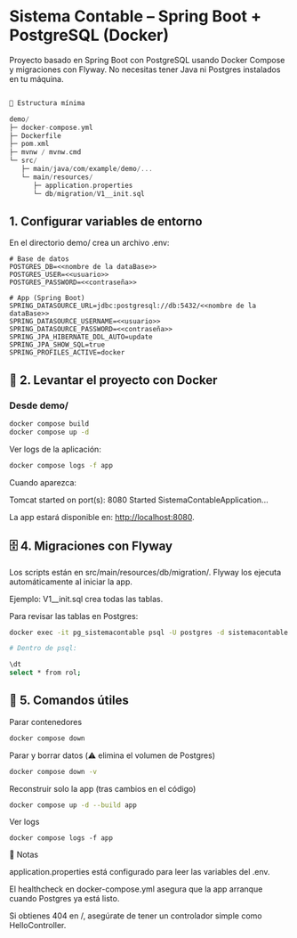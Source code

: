 # Sistema Contable – Spring Boot + PostgreSQL (Docker)

Proyecto basado en Spring Boot con PostgreSQL usando Docker Compose y migraciones con Flyway.
No necesitas tener Java ni Postgres instalados en tu máquina.

``` swift

📁 Estructura mínima

demo/
├─ docker-compose.yml
├─ Dockerfile
├─ pom.xml
├─ mvnw / mvnw.cmd
└─ src/
   ├─ main/java/com/example/demo/...
   └─ main/resources/
      ├─ application.properties
      └─ db/migration/V1__init.sql
```

## 1. Configurar variables de entorno

En el directorio demo/ crea un archivo .env:

``` env
# Base de datos
POSTGRES_DB=<<nombre de la dataBase>>
POSTGRES_USER=<<usuario>>
POSTGRES_PASSWORD=<<contraseña>>

# App (Spring Boot)
SPRING_DATASOURCE_URL=jdbc:postgresql://db:5432/<<nombre de la dataBase>>
SPRING_DATASOURCE_USERNAME=<<usuario>>
SPRING_DATASOURCE_PASSWORD=<<contraseña>>
SPRING_JPA_HIBERNATE_DDL_AUTO=update
SPRING_JPA_SHOW_SQL=true
SPRING_PROFILES_ACTIVE=docker
```

## 🐳 2. Levantar el proyecto con Docker

### Desde demo/

``` bash
docker compose build
docker compose up -d
```

Ver logs de la aplicación:

``` bash
docker compose logs -f app
```

Cuando aparezca:

Tomcat started on port(s): 8080
Started SistemaContableApplication...

La app estará disponible en: [http://localhost:8080](http://localhost:8080).

## 🗄️ 4. Migraciones con Flyway

Los scripts están en src/main/resources/db/migration/.
Flyway los ejecuta automáticamente al iniciar la app.

Ejemplo: V1__init.sql crea todas las tablas.

Para revisar las tablas en Postgres:

``` bash
docker exec -it pg_sistemacontable psql -U postgres -d sistemacontable

# Dentro de psql:

\dt
select * from rol;
```

## 🔧 5. Comandos útiles

Parar contenedores

``` bash
docker compose down
```

Parar y borrar datos (⚠️ elimina el volumen de Postgres)

``` bash
docker compose down -v
```

Reconstruir solo la app (tras cambios en el código)

``` bash
docker compose up -d --build app
```

Ver logs

``` bsah
docker compose logs -f app
```

📌 Notas

application.properties está configurado para leer las variables del .env.

El healthcheck en docker-compose.yml asegura que la app arranque cuando Postgres ya está listo. 

Si obtienes 404 en /, asegúrate de tener un controlador simple como HelloController.
